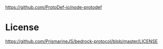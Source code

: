 https://github.com/ProtoDef-io/node-protodef

# License
https://github.com/PrismarineJS/bedrock-protocol/blob/master/LICENSE
